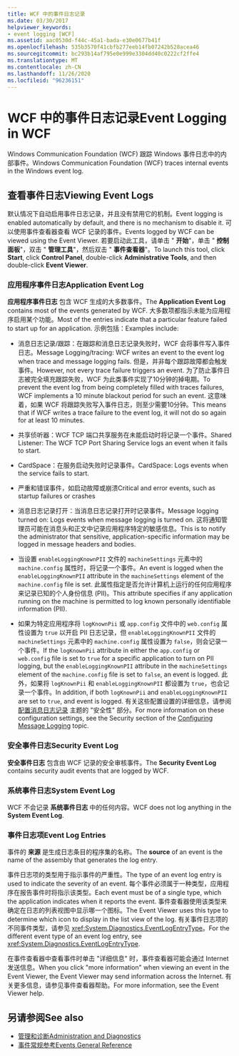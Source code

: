 ```yaml
---
title: WCF 中的事件日志记录
ms.date: 03/30/2017
helpviewer_keywords:
- event logging [WCF]
ms.assetid: aac0530d-f44c-45a1-bada-e30e0677b41f
ms.openlocfilehash: 535b3570f41cbfb277eeb14fb07242b528acea46
ms.sourcegitcommit: bc293b14af795e0e999e3304dd40c0222cf2ffe4
ms.translationtype: MT
ms.contentlocale: zh-CN
ms.lasthandoff: 11/26/2020
ms.locfileid: "96236151"
---
```

# <a name="event-logging-in-wcf"></a><span data-ttu-id="340e5-102">WCF 中的事件日志记录</span><span class="sxs-lookup"><span data-stu-id="340e5-102">Event Logging in WCF</span></span>

<span data-ttu-id="340e5-103">Windows Communication Foundation (WCF) 跟踪 Windows 事件日志中的内部事件。</span><span class="sxs-lookup"><span data-stu-id="340e5-103">Windows Communication Foundation (WCF) traces internal events in the Windows event log.</span></span>  
  
## <a name="viewing-event-logs"></a><span data-ttu-id="340e5-104">查看事件日志</span><span class="sxs-lookup"><span data-stu-id="340e5-104">Viewing Event Logs</span></span>  

 <span data-ttu-id="340e5-105">默认情况下自动启用事件日志记录，并且没有禁用它的机制。</span><span class="sxs-lookup"><span data-stu-id="340e5-105">Event logging is enabled automatically by default, and there is no mechanism to disable it.</span></span> <span data-ttu-id="340e5-106">可以使用事件查看器查看 WCF 记录的事件。</span><span class="sxs-lookup"><span data-stu-id="340e5-106">Events logged by WCF can be viewed using the Event Viewer.</span></span> <span data-ttu-id="340e5-107">若要启动此工具，请单击 " **开始**"，单击 " **控制面板**"，双击 " **管理工具**"，然后双击 " **事件查看器**"。</span><span class="sxs-lookup"><span data-stu-id="340e5-107">To launch this tool, click **Start**, click **Control Panel**, double-click **Administrative Tools**, and then double-click **Event Viewer**.</span></span>  
  
### <a name="application-event-log"></a><span data-ttu-id="340e5-108">应用程序事件日志</span><span class="sxs-lookup"><span data-stu-id="340e5-108">Application Event Log</span></span>  

 <span data-ttu-id="340e5-109">**应用程序事件日志** 包含 WCF 生成的大多数事件。</span><span class="sxs-lookup"><span data-stu-id="340e5-109">The **Application Event Log** contains most of the events generated by WCF.</span></span> <span data-ttu-id="340e5-110">大多数项都指示未能为应用程序启用某个功能。</span><span class="sxs-lookup"><span data-stu-id="340e5-110">Most of the entries indicate that a particular feature failed to start up for an application.</span></span> <span data-ttu-id="340e5-111">示例包括：</span><span class="sxs-lookup"><span data-stu-id="340e5-111">Examples include:</span></span>  
  
- <span data-ttu-id="340e5-112">消息日志记录/跟踪：在跟踪和消息日志记录失败时，WCF 会将事件写入事件日志。</span><span class="sxs-lookup"><span data-stu-id="340e5-112">Message Logging/tracing: WCF writes an event to the event log when trace and message logging fails.</span></span> <span data-ttu-id="340e5-113">但是，并非每个跟踪故障都会触发事件。</span><span class="sxs-lookup"><span data-stu-id="340e5-113">However, not every trace failure triggers an event.</span></span> <span data-ttu-id="340e5-114">为了防止事件日志被完全填充跟踪失败，WCF 为此类事件实现了10分钟的掉电期。</span><span class="sxs-lookup"><span data-stu-id="340e5-114">To prevent the event log from being completely filled with traces failures, WCF implements a 10 minute blackout period for such an event.</span></span> <span data-ttu-id="340e5-115">这意味着，如果 WCF 将跟踪失败写入事件日志，则至少需要10分钟。</span><span class="sxs-lookup"><span data-stu-id="340e5-115">This means that if WCF writes a trace failure to the event log, it will not do so again for at least 10 minutes.</span></span>  
  
- <span data-ttu-id="340e5-116">共享侦听器：WCF TCP 端口共享服务在未能启动时将记录一个事件。</span><span class="sxs-lookup"><span data-stu-id="340e5-116">Shared Listener: The WCF TCP Port Sharing Service logs an event when it fails to start.</span></span>  
  
- <span data-ttu-id="340e5-117">CardSpace：在服务启动失败时记录事件。</span><span class="sxs-lookup"><span data-stu-id="340e5-117">CardSpace: Logs events when the service fails to start.</span></span>  
  
- <span data-ttu-id="340e5-118">严重和错误事件，如启动故障或崩溃</span><span class="sxs-lookup"><span data-stu-id="340e5-118">Critical and error events, such as startup failures or crashes</span></span>  
  
- <span data-ttu-id="340e5-119">消息日志记录打开：当消息日志记录打开时记录事件。</span><span class="sxs-lookup"><span data-stu-id="340e5-119">Message logging turned on: Logs events when message logging is turned on.</span></span> <span data-ttu-id="340e5-120">这将通知管理员可能在消息头和正文中记录应用程序特定的敏感信息。</span><span class="sxs-lookup"><span data-stu-id="340e5-120">This is to notify the administrator that sensitive, application-specific information may be logged in message headers and bodies.</span></span>  
  
- <span data-ttu-id="340e5-121">当设置 `enableLoggingKnownPII` 文件的 `machineSettings` 元素中的 `machine.config` 属性时，将记录一个事件。</span><span class="sxs-lookup"><span data-stu-id="340e5-121">An event is logged when the `enableLoggingKnownPII` attribute in the `machineSettings` element of the `machine.config` file is set.</span></span> <span data-ttu-id="340e5-122">此属性指定是否允许计算机上运行的任何应用程序来记录已知的个人身份信息 (PII)。</span><span class="sxs-lookup"><span data-stu-id="340e5-122">This attribute specifies if any application running on the machine is permitted to log known personally identifiable information (PII).</span></span>  
  
- <span data-ttu-id="340e5-123">如果为特定应用程序将 `logKnownPii` 或 `app.config` 文件中的 `web.config` 属性设置为 `true` 以开启 PII 日志记录，但 `enableLoggingKnownPII` 文件的 `machineSettings` 元素中的 `machine.config` 属性设置为 `false`，则会记录一个事件。</span><span class="sxs-lookup"><span data-stu-id="340e5-123">If the `logKnownPii` attribute in either the `app.config` or `web.config` file is set to `true` for a specific application to turn on PII logging, but the `enableLoggingKnownPII` attribute in the `machineSettings` element of the `machine.config` file is set to `false`, an event is logged.</span></span> <span data-ttu-id="340e5-124">此外，如果将 `logKnownPii` 和 `enableLoggingKnownPII` 都设置为 `true`，也会记录一个事件。</span><span class="sxs-lookup"><span data-stu-id="340e5-124">In addition, if both `logKnownPii` and `enableLoggingKnownPII` are set to `true`, and event is logged.</span></span> <span data-ttu-id="340e5-125">有关这些配置设置的详细信息，请参阅 [配置消息日志记录](../configuring-message-logging.md) 主题的 "安全性" 部分。</span><span class="sxs-lookup"><span data-stu-id="340e5-125">For more information on these configuration settings, see the Security section of the [Configuring Message Logging](../configuring-message-logging.md) topic.</span></span>  
  
### <a name="security-event-log"></a><span data-ttu-id="340e5-126">安全事件日志</span><span class="sxs-lookup"><span data-stu-id="340e5-126">Security Event Log</span></span>  

 <span data-ttu-id="340e5-127">**安全事件日志** 包含由 WCF 记录的安全审核事件。</span><span class="sxs-lookup"><span data-stu-id="340e5-127">The **Security Event Log** contains security audit events that are logged by WCF.</span></span>  
  
### <a name="system-event-log"></a><span data-ttu-id="340e5-128">系统事件日志</span><span class="sxs-lookup"><span data-stu-id="340e5-128">System Event Log</span></span>  

 <span data-ttu-id="340e5-129">WCF 不会记录 **系统事件日志** 中的任何内容。</span><span class="sxs-lookup"><span data-stu-id="340e5-129">WCF does not log anything in the **System Event Log**.</span></span>  
  
### <a name="event-log-entries"></a><span data-ttu-id="340e5-130">事件日志项</span><span class="sxs-lookup"><span data-stu-id="340e5-130">Event Log Entries</span></span>  

 <span data-ttu-id="340e5-131">事件的 **来源** 是生成日志条目的程序集的名称。</span><span class="sxs-lookup"><span data-stu-id="340e5-131">The **source** of an event is the name of the assembly that generates the log entry.</span></span>  
  
 <span data-ttu-id="340e5-132">事件日志项的类型用于指示事件的严重性。</span><span class="sxs-lookup"><span data-stu-id="340e5-132">The type of an event log entry is used to indicate the severity of an event.</span></span> <span data-ttu-id="340e5-133">每个事件必须属于一种类型，应用程序在报告事件时将指示该类型。</span><span class="sxs-lookup"><span data-stu-id="340e5-133">Each event must be of a single type, which the application indicates when it reports the event.</span></span> <span data-ttu-id="340e5-134">事件查看器使用该类型来确定在日志的列表视图中显示哪一个图标。</span><span class="sxs-lookup"><span data-stu-id="340e5-134">The Event Viewer uses this type to determine which icon to display in the list view of the log.</span></span> <span data-ttu-id="340e5-135">有关事件日志项的不同事件类型，请参见 <xref:System.Diagnostics.EventLogEntryType>。</span><span class="sxs-lookup"><span data-stu-id="340e5-135">For the different event type of an event log entry, see <xref:System.Diagnostics.EventLogEntryType>.</span></span>  
  
 <span data-ttu-id="340e5-136">在事件查看器中查看事件时单击 "详细信息" 时，事件查看器可能会通过 Internet 发送信息。</span><span class="sxs-lookup"><span data-stu-id="340e5-136">When you click "more information" when viewing an event in the Event Viewer, the Event Viewer may send information across the Internet.</span></span> <span data-ttu-id="340e5-137">有关更多信息，请参见事件查看器帮助。</span><span class="sxs-lookup"><span data-stu-id="340e5-137">For more information, see the Event Viewer help.</span></span>  
  
## <a name="see-also"></a><span data-ttu-id="340e5-138">另请参阅</span><span class="sxs-lookup"><span data-stu-id="340e5-138">See also</span></span>

- [<span data-ttu-id="340e5-139">管理和诊断</span><span class="sxs-lookup"><span data-stu-id="340e5-139">Administration and Diagnostics</span></span>](../index.md)
- [<span data-ttu-id="340e5-140">事件常规参考</span><span class="sxs-lookup"><span data-stu-id="340e5-140">Events General Reference</span></span>](events-general-reference.md)
